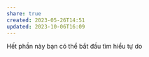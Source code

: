 ```yaml
---
share: true
created: 2023-05-26T14:51
updated: 2023-10-06T16:09
---
```


Hết phần này bạn có thể bắt đầu tìm hiểu tự do
